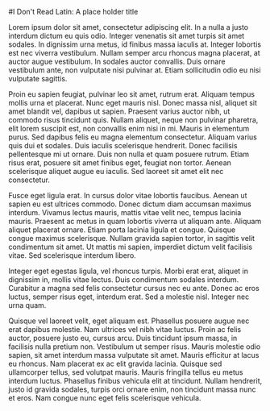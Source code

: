 #I Don't Read Latin: A place holder title

Lorem ipsum dolor sit amet, consectetur adipiscing elit. In a nulla a justo interdum dictum eu quis odio. Integer venenatis sit amet turpis sit amet sodales. In dignissim urna metus, id finibus massa iaculis at. Integer lobortis est nec viverra vestibulum. Nullam semper arcu rhoncus magna placerat, at auctor augue vestibulum. In sodales auctor convallis. Duis ornare vestibulum ante, non vulputate nisi pulvinar at. Etiam sollicitudin odio eu nisi vulputate sagittis.

Proin eu sapien feugiat, pulvinar leo sit amet, rutrum erat. Aliquam tempus mollis urna et placerat. Nunc eget mauris nisl. Donec massa nisl, aliquet sit amet blandit vel, dapibus ut sapien. Praesent varius auctor nibh, ut commodo risus tincidunt quis. Nullam aliquet, neque non pulvinar pharetra, elit lorem suscipit est, non convallis enim nisi in mi. Mauris in elementum purus. Sed dapibus felis eu magna elementum consectetur. Aliquam varius quis dui et sodales. Duis iaculis scelerisque hendrerit. Donec facilisis pellentesque mi ut ornare. Duis non nulla et quam posuere rutrum. Etiam risus erat, posuere sit amet finibus eget, feugiat non tortor. Aenean scelerisque aliquet augue eu iaculis. Sed laoreet sit amet elit nec consectetur.

Fusce eget ligula erat. In cursus dolor vitae lobortis faucibus. Aenean ut sapien eu est ultrices commodo. Donec dictum diam accumsan maximus interdum. Vivamus lectus mauris, mattis vitae velit nec, tempus lacinia mauris. Praesent ac metus in quam lobortis viverra ut aliquam ante. Aliquam aliquet placerat ornare. Etiam porta lacinia ligula et congue. Quisque congue maximus scelerisque. Nullam gravida sapien tortor, in sagittis velit condimentum sit amet. Ut mattis mi sapien, imperdiet dictum velit facilisis vitae. Sed scelerisque interdum libero.

Integer eget egestas ligula, vel rhoncus turpis. Morbi erat erat, aliquet in dignissim in, mollis vitae lectus. Duis condimentum sodales interdum. Curabitur a magna sed felis consectetur cursus nec eu ante. Donec ac eros luctus, semper risus eget, interdum erat. Sed a molestie nisl. Integer nec urna quam.

Quisque vel laoreet velit, eget aliquam est. Phasellus posuere augue nec erat dapibus molestie. Nam ultrices vel nibh vitae luctus. Proin ac felis auctor, posuere justo eu, cursus arcu. Duis tincidunt ipsum massa, in facilisis nulla pretium non. Vestibulum ut semper risus. Mauris molestie odio sapien, sit amet interdum massa vulputate sit amet. Mauris efficitur at lacus eu rhoncus. Nam placerat ex ac elit gravida lacinia. Quisque sed ullamcorper tellus, sed volutpat mauris. Mauris fringilla tellus eu metus interdum luctus. Phasellus finibus vehicula elit at tincidunt. Nullam hendrerit, justo id gravida sodales, turpis orci ornare enim, non tincidunt massa nunc et eros. Nam congue nunc eget felis scelerisque vehicula.
